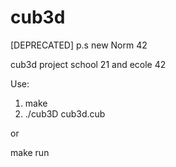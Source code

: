 # cub3d

[DEPRECATED]
p.s new Norm 42 

cub3d project school 21 and ecole 42

Use:

1. make
2. ./cub3D cub3d.cub

or

make run
